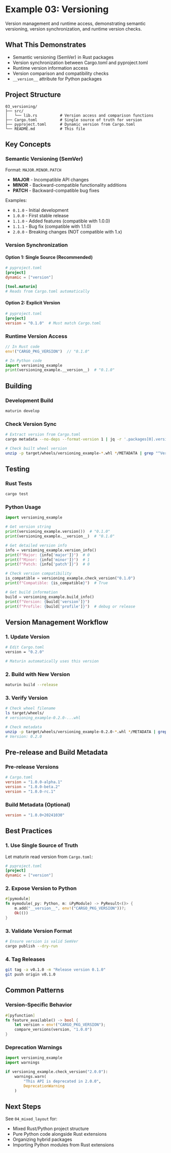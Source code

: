 # Example 03: Versioning

Version management and runtime access, demonstrating semantic versioning, version synchronization, and runtime version checks.

## What This Demonstrates

- Semantic versioning (SemVer) in Rust packages
- Version synchronization between Cargo.toml and pyproject.toml
- Runtime version information access
- Version comparison and compatibility checks
- `__version__` attribute for Python packages

## Project Structure

```
03_versioning/
├── src/
│   └── lib.rs          # Version access and comparison functions
├── Cargo.toml          # Single source of truth for version
├── pyproject.toml      # Dynamic version from Cargo.toml
└── README.md           # This file
```

## Key Concepts

### Semantic Versioning (SemVer)

Format: `MAJOR.MINOR.PATCH`

- **MAJOR** - Incompatible API changes
- **MINOR** - Backward-compatible functionality additions
- **PATCH** - Backward-compatible bug fixes

Examples:
- `0.1.0` - Initial development
- `1.0.0` - First stable release
- `1.1.0` - Added features (compatible with 1.0.0)
- `1.1.1` - Bug fix (compatible with 1.1.0)
- `2.0.0` - Breaking changes (NOT compatible with 1.x)

### Version Synchronization

#### Option 1: Single Source (Recommended)
```toml
# pyproject.toml
[project]
dynamic = ["version"]

[tool.maturin]
# Reads from Cargo.toml automatically
```

#### Option 2: Explicit Version
```toml
# pyproject.toml
[project]
version = "0.1.0"  # Must match Cargo.toml
```

### Runtime Version Access

```rust
// In Rust code
env!("CARGO_PKG_VERSION")  // "0.1.0"
```

```python
# In Python code
import versioning_example
print(versioning_example.__version__)  # "0.1.0"
```

## Building

### Development Build
```bash
maturin develop
```

### Check Version Sync
```bash
# Extract version from Cargo.toml
cargo metadata --no-deps --format-version 1 | jq -r '.packages[0].version'

# Check built wheel version
unzip -p target/wheels/versioning_example-*.whl */METADATA | grep "^Version:"
```

## Testing

### Rust Tests
```bash
cargo test
```

### Python Usage
```python
import versioning_example

# Get version string
print(versioning_example.version())  # "0.1.0"
print(versioning_example.__version__)  # "0.1.0"

# Get detailed version info
info = versioning_example.version_info()
print(f"Major: {info['major']}")  # 0
print(f"Minor: {info['minor']}")  # 1
print(f"Patch: {info['patch']}")  # 0

# Check version compatibility
is_compatible = versioning_example.check_version("0.1.0")
print(f"Compatible: {is_compatible}")  # True

# Get build information
build = versioning_example.build_info()
print(f"Version: {build['version']}")
print(f"Profile: {build['profile']}")  # debug or release
```

## Version Management Workflow

### 1. Update Version
```bash
# Edit Cargo.toml
version = "0.2.0"

# Maturin automatically uses this version
```

### 2. Build with New Version
```bash
maturin build --release
```

### 3. Verify Version
```bash
# Check wheel filename
ls target/wheels/
# versioning_example-0.2.0-...whl

# Check metadata
unzip -p target/wheels/versioning_example-0.2.0-*.whl */METADATA | grep Version
# Version: 0.2.0
```

## Pre-release and Build Metadata

### Pre-release Versions
```toml
# Cargo.toml
version = "1.0.0-alpha.1"
version = "1.0.0-beta.2"
version = "1.0.0-rc.1"
```

### Build Metadata (Optional)
```toml
version = "1.0.0+20241030"
```

## Best Practices

### 1. Use Single Source of Truth
Let maturin read version from `Cargo.toml`:
```toml
# pyproject.toml
[project]
dynamic = ["version"]
```

### 2. Expose Version to Python
```rust
#[pymodule]
fn mymodule(_py: Python, m: &PyModule) -> PyResult<()> {
    m.add("__version__", env!("CARGO_PKG_VERSION"))?;
    Ok(())
}
```

### 3. Validate Version Format
```bash
# Ensure version is valid SemVer
cargo publish --dry-run
```

### 4. Tag Releases
```bash
git tag -a v0.1.0 -m "Release version 0.1.0"
git push origin v0.1.0
```

## Common Patterns

### Version-Specific Behavior
```rust
#[pyfunction]
fn feature_available() -> bool {
    let version = env!("CARGO_PKG_VERSION");
    compare_versions(version, "1.0.0")
}
```

### Deprecation Warnings
```python
import versioning_example
import warnings

if versioning_example.check_version("2.0.0"):
    warnings.warn(
        "This API is deprecated in 2.0.0",
        DeprecationWarning
    )
```

## Next Steps

See `04_mixed_layout` for:
- Mixed Rust/Python project structure
- Pure Python code alongside Rust extensions
- Organizing hybrid packages
- Importing Python modules from Rust extensions
